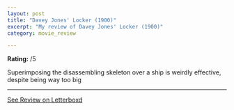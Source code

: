 ```yaml
---
layout: post
title: "Davey Jones' Locker (1900)"
excerpt: "My review of Davey Jones' Locker (1900)"
category: movie_review

---
```


**Rating:** /5

Superimposing the disassembling skeleton over a ship is weirdly effective, despite being way too big

<hr>

[See Review on Letterboxd](https://boxd.it/3XxClH)
